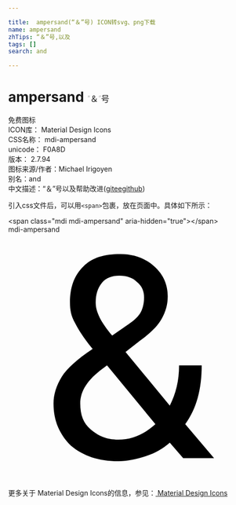 ```yaml
---

title:  ampersand(“＆”号) ICON转svg、png下载
name: ampersand
zhTips: “＆”号,以及
tags: []
search: and

---
```


# ampersand  <small style="font-size: 60%;font-weight: 100">“＆”号</small>


<div class="detail-page">
<p>
<span><span class="badge-success badge">免费图标</span> </span>
<br/>
<span>
ICON库：
<span class="badge-secondary badge">Material Design Icons</span> 
</span>
<br/>
<span>
CSS名称：
<span class="badge-secondary badge">mdi-ampersand</span> 
</span>
<br/>
<span>
unicode：
<span class="badge-secondary badge">F0A8D</span> 
<copy-btn content='F0A8D' btn-title=""></copy-btn>
<copy-btn :content='String.fromCodePoint(parseInt("F0A8D", 16))' btn-title="复制U"></copy-btn>
</span>
<br/>
<span>
版本：
<span class="badge-secondary badge">2.7.94</span> 
</span>
<br/>
<span>图标来源/作者：<span class="badge-light badge">Michael Irigoyen</span></span> 
<br/>
<span>别名：<span class="badge-light badge">and</span></span><br/><span class="zh-detail">中文描述：<span class="badge-primary badge">“＆”号</span><span class="badge-primary badge">以及</span><span class="help-link"><span>帮助改进</span>(<a href="https://gitee.com/liuwave/icon-helper/edit/master/json/material/ampersand.json" target="_blank" rel="noopener noreferrer">gitee</a><a href="https://github.com/liuwave/icon-helper/edit/master/json/material/ampersand.json" target="_blank" rel="noopener noreferrer">github</a></span>)</span><br/>
</p>
</div>
<div class="alert alert-dark">
  <i class="mdi mdi-ampersand mdi-48px"></i>
  <i class="mdi mdi-ampersand mdi-36px"></i>
  <i class="mdi mdi-ampersand mdi-24px"></i>
  <i class="mdi mdi-ampersand mdi-18px"></i>
</div>
<div>
  <p>引入css文件后，可以用<code>&lt;span&gt;</code>包裹，放在页面中。具体如下所示：    
  </p>
  <div class="alert alert-primary" style="font-size: 14px">
    &lt;span class="mdi mdi-ampersand" aria-hidden="true"&gt;&lt;/span&gt;
    <copy-btn content='<span class="mdi mdi-ampersand" aria-hidden="true"></span>'></copy-btn>
  </div>
  <div class="alert alert-secondary">
    <i class="mdi mdi-ampersand"
    style="font-size: 24px"
    aria-hidden="true"></i> mdi-ampersand
    <copy-btn content="mdi-ampersand" btn-title="复制图标名称"></copy-btn>
  </div>
</div>
<div id="svg" class="svg-wrap">
<svg xmlns="http://www.w3.org/2000/svg" viewBox="0 0 24 24"><path d="M4.4,16.5C4.4,15.6 4.7,14.7 5.2,13.9C5.7,13.1 6.7,12.2 8.2,11.2C7.3,10.1 6.8,9.3 6.5,8.7C6.1,8 6,7.4 6,6.7C6,5.2 6.4,4.1 7.3,3.2C8.2,2.3 9.4,2 10.9,2C12.2,2 13.3,2.4 14.2,3.2C15.1,4 15.5,5 15.5,6.1C15.5,6.9 15.3,7.6 14.9,8.3C14.5,9 13.8,9.7 12.8,10.4L11.4,11.5L15.7,16.7C16.3,15.5 16.6,14.3 16.6,12.8H18.8C18.8,15.1 18.3,17 17.2,18.5L20,21.8H17L15.7,20.3C15,20.9 14.3,21.3 13.4,21.6C12.5,21.9 11.6,22.1 10.7,22.1C8.8,22.1 7.3,21.6 6.1,20.6C5,19.5 4.4,18.2 4.4,16.5M10.7,20C12,20 13.2,19.5 14.3,18.5L9.6,12.8L9.2,13.1C7.7,14.2 7,15.3 7,16.5C7,17.6 7.3,18.4 8,19C8.7,19.6 9.5,20 10.7,20M8.5,6.7C8.5,7.6 9,8.6 10.1,9.9L11.7,8.8C12.3,8.4 12.7,8 12.9,7.6C13.1,7.2 13.2,6.7 13.2,6.2C13.2,5.6 13,5.1 12.5,4.7C12.1,4.3 11.5,4.1 10.8,4.1C10.1,4.1 9.5,4.3 9.1,4.8C8.7,5.3 8.5,5.9 8.5,6.7Z" /></svg>
</div>
<detail full-name='mdi-ampersand'></detail>
    
<div><p>更多关于 Material Design Icons的信息，参见：<a target="_blank" href="https://iconhelper.cn/material.html"> Material Design Icons</a>
</p></div>
